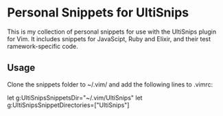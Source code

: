 # Personal Snippets for UltiSnips

This is my collection of personal snippets for use with the UltiSnips plugin for Vim.
It includes snippets for JavaScipt, Ruby and Elixir, and their test ramework-specific code.

## Usage

Clone the snippets folder to ~/.vim/ and add the following lines to .vimrc:

let g:UltiSnipsSnippetsDir="~/.vim/UltiSnips"
let g:UltiSnipsSnippetDirectories=["UltiSnips"]
